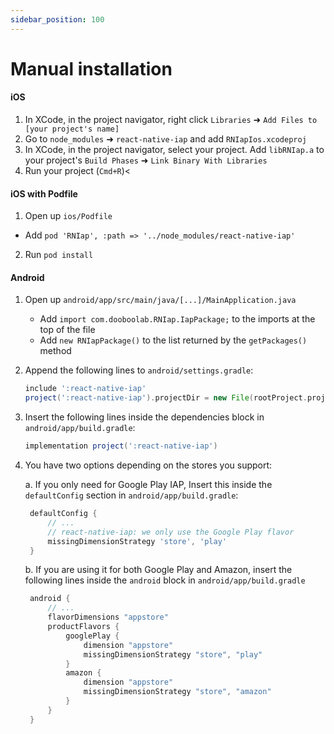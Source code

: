 ```yaml
---
sidebar_position: 100
---
```


# Manual installation

#### iOS

1. In XCode, in the project navigator, right click `Libraries` ➜ `Add Files to [your project's name]`
2. Go to `node_modules` ➜ `react-native-iap` and add `RNIapIos.xcodeproj`
3. In XCode, in the project navigator, select your project. Add `libRNIap.a` to your project's `Build Phases` ➜ `Link Binary With Libraries`
4. Run your project (`Cmd+R`)<

#### iOS with Podfile

1. Open up `ios/Podfile`

- Add `pod 'RNIap', :path => '../node_modules/react-native-iap'`

2. Run `pod install`

#### Android

1. Open up `android/app/src/main/java/[...]/MainApplication.java`

   - Add `import com.dooboolab.RNIap.IapPackage;` to the imports at the top of the file
   - Add `new RNIapPackage()` to the list returned by the `getPackages()` method

2. Append the following lines to `android/settings.gradle`:

   ```gradle
   include ':react-native-iap'
   project(':react-native-iap').projectDir = new File(rootProject.projectDir, '../node_modules/react-native-iap/android')
   ```

3. Insert the following lines inside the dependencies block in `android/app/build.gradle`:

   ```gradle
   implementation project(':react-native-iap')
   ```

4. You have two options depending on the stores you support:

   a. If you only need for Google Play IAP, Insert this inside the `defaultConfig` section in `android/app/build.gradle`:

   ```gradle
    defaultConfig {
        // ...
        // react-native-iap: we only use the Google Play flavor
        missingDimensionStrategy 'store', 'play'
    }
   ```

   b. If you are using it for both Google Play and Amazon, insert the following lines inside the `android` block in `android/app/build.gradle`

   ```gradle
    android {
        // ...
        flavorDimensions "appstore"
        productFlavors {
            googlePlay {
                dimension "appstore"
                missingDimensionStrategy "store", "play"
            }
            amazon {
                dimension "appstore"
                missingDimensionStrategy "store", "amazon"
            }
        }
    }
   ```
